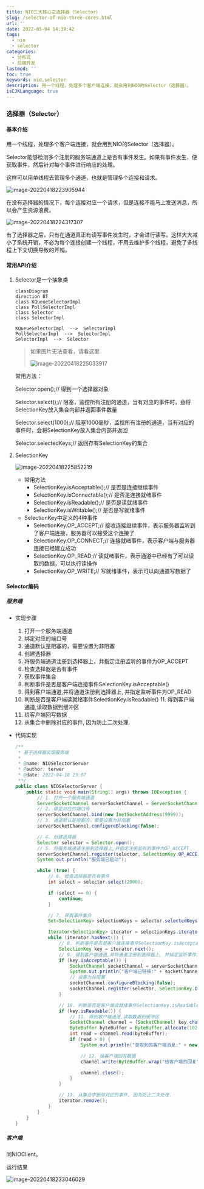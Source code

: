 ```yaml
---
title: NIO三大核心之选择器（Selector）
slug: /selector-of-nio-three-cores.html
url: ''
date: 2022-05-04 14:39:42
tags:
  - nio
  - selector
categories:
  - 分布式
  - 后端开发
lastmod: ''
toc: true
keywords: nio,selector
description: 用一个线程，处理多个客户端连接，就会用到NIO的Selector（选择器）。
isCJKLanguage: true
---
```

### 选择器（Selector）

#### 基本介绍

用一个线程，处理多个客户端连接，就会用到NIO的Selector（选择器）。

Selector能够检测多个注册的服务端通道上是否有事件发生。如果有事件发生，便获取事件，然后针对每个事件进行响应的处理。

这样可以用单线程去管理多个通道，也就是管理多个连接和请求。

![image-20220418223905944](https://img1.terwer.space/image-20220418223905944.png)

在没有选择器的情况下，每个连接对应一个请求，但是连接不能马上发送消息，所以会产生资源浪费。

![image-20220418224317307](https://img1.terwer.space/image-20220418224317307.png)

有了选择器之后，只有在通道真正有读写事件发生时，才会进行读写。这样大大减小了系统开销，不必为每个连接创建一个线程，不用去维护多个线程，避免了多线程上下文切换导致的开销。

#### 常用API介绍

1. Selector是一个抽象类

   ```mermaid
   classDiagram
   direction BT
   class KQueueSelectorImpl
   class PollSelectorImpl
   class Selector
   class SelectorImpl
   
   KQueueSelectorImpl  -->  SelectorImpl 
   PollSelectorImpl  -->  SelectorImpl 
   SelectorImpl  -->  Selector 
   ```

   > 如果图片无法查看，请看这里
   >
   > ![image-20220418225033917](https://img1.terwer.space/image-20220418225033917.png)

   常用方法：

   Selector.open();// 得到一个选择器对象

   Selector.select();// 阻塞，监控所有注册的通道，当有对应的事件时，会将SelectionKey放入集合内部并返回事件数量

   Selector.select(1000);// 阻塞1000毫秒，监控所有注册的通道，当有对应的事件时，会将SelectionKey放入集合内部并返回

   Selector.selectedKeys;// 返回存有SelectionKey的集合

2. SelectionKey

   ![image-20220418225852219](https://img1.terwer.space/image-20220418225852219.png)

   - 常用方法
     - SelectionKey.isAcceptable();// 是否是连接继续事件
     - SelectionKey.isConnectable();// 是否是连接就绪事件
     - SelectionKey.isReadable();// 是否是读就绪事件
     - SelectionKey.isWritable();// 是否是写就绪事件
   - SelectionKey中定义的4种事件
     - SelectionKey.OP_ACCEPT;// 接收连接继续事件，表示服务器监听到了客户端连接，服务器可以接受这个连接了
     - SelectionKey.OP_CONNECT;// 连接就绪事件，表示客户端与服务器连接已经建立成功
     - SelectionKey.OP_READ;// 读就绪事件，表示通道中已经有了可以读取的数据，可以执行读操作
     - SelectionKey.OP_WRITE;// 写就绪事件，表示可以向通道写数据了

#### Selector编码

##### 服务端

- 实现步骤

  1. 打开一个服务端通道
  2. 绑定对应的端口号
  3. 通道默认是阻塞的，需要设置为非阻塞
  4. 创建选择器
  5. 将服务端通道注册到选择器上，并指定注册监听的事件为OP_ACCEPT
  6. 检查选择器是否有事件
  7. 获取事件集合
  8. 判断事件是否是客户端连接事件SelectionKey.isAcceptable()
  9. 得到客户端通道,并将通道注册到选择器上, 并指定监听事件为OP_READ
  10. 判断是否是客户端读就绪事件SelectionKey.isReadable() 11. 得到客户端通道,读取数据到缓冲区
  11. 给客户端回写数据
  12. 从集合中删除对应的事件, 因为防止二次处理.

- 代码实现

  ```java
  /**
   * 基于选择器实现服务端
   *
   * @name: NIOSelectorServer
   * @author: terwer
   * @date: 2022-04-18 23:07
   **/
  public class NIOSelectorServer {
      public static void main(String[] args) throws IOException {
          // 1. 打开一个服务端通道
          ServerSocketChannel serverSocketChannel = ServerSocketChannel.open();
          // 2. 绑定对应的端口号
          serverSocketChannel.bind(new InetSocketAddress(9999));
          // 3. 通道默认是阻塞的，需要设置为非阻塞
          serverSocketChannel.configureBlocking(false);
  
          // 4. 创建选择器
          Selector selector = Selector.open();
          // 5. 将服务端通道注册到选择器上,并指定注册监听的事件为OP_ACCEPT
          serverSocketChannel.register(selector, SelectionKey.OP_ACCEPT);
          System.out.println("服务端已启动");
  
          while (true) {
              // 6. 检查选择器是否有事件
              int select = selector.select(2000);
  
              if (select == 0) {
                  continue;
              }
  
              // 7. 获取事件集合
              Set<SelectionKey> selectionKeys = selector.selectedKeys();
  
              Iterator<SelectionKey> iterator = selectionKeys.iterator();
              while (iterator.hasNext()) {
                  // 8. 判断事件是否是客户端连接事件SelectionKey.isAcceptable()
                  SelectionKey key = iterator.next();
                  // 9. 得到客户端通道,并将通道注册到选择器上, 并指定监听事件为OP_READ
                  if (key.isAcceptable()) {
                      SocketChannel socketChannel = serverSocketChannel.accept();
                      System.out.println("客户端已链接:" + socketChannel);
                      // 设置为非阻塞
                      socketChannel.configureBlocking(false);
                      socketChannel.register(selector, SelectionKey.OP_READ);
                  }
  
                  // 10. 判断是否是客户端读就绪事件SelectionKey.isReadable()
                  if (key.isReadable()) {
                      // 11. 得到客户端通道,读取数据到缓冲区
                      SocketChannel channel = (SocketChannel) key.channel();
                      ByteBuffer byteBuffer = ByteBuffer.allocate(1024);
                      int read = channel.read(byteBuffer);
                      if (read > 0) {
                          System.out.println("获取到的客户端消息:" + new String(byteBuffer.array(), 0, read));
  
                          // 12. 给客户端回写数据
                          channel.write(ByteBuffer.wrap("给客户端的回复".getBytes(StandardCharsets.UTF_8)));
  
                          channel.close();
                      }
                  }
  
                  // 13. 从集合中删除对应的事件, 因为防止二次处理.
                  iterator.remove();
              }
          }
      }
  }
  ```

##### 客户端

同NIOClient。

运行结果

![image-20220418233046029](https://img1.terwer.space/image-20220418233046029.png)